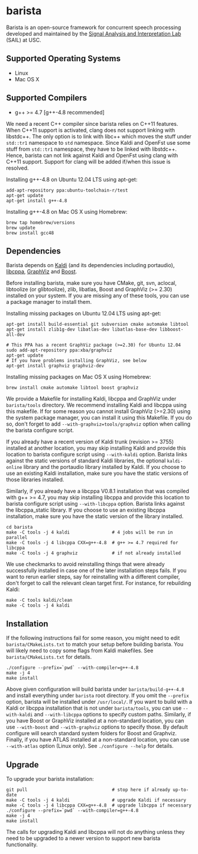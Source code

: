 # barista

Barista is an open-source framework for concurrent speech processing 
developed and maintained by the 
[Signal Analysis and Interpretation Lab](http://sail.usc.edu) (SAIL) at USC.

## Supported Operating Systems

* Linux
* Mac OS X

## Supported Compilers

* g++ >= 4.7 [g++-4.8 recommended]

We need a recent C++ compiler since barista relies on C++11 features. When 
C++11 support is activated, clang does not support linking with libstdc++. The 
only option is to link with libc++ which moves the stuff under `std::tr1` 
namespace to `std` namespace. Since Kaldi and OpenFst use some stuff from 
`std::tr1` namespace, they have to be linked with libstdc++. Hence, barista
can not link against Kaldi and OpenFst using clang with C++11 support. Support
for clang will be added if/when this issue is resolved.

Installing g++-4.8 on Ubuntu 12.04 LTS using apt-get:

    add-apt-repository ppa:ubuntu-toolchain-r/test
    apt-get update
    apt-get install g++-4.8

Installing g++-4.8 on Mac OS X using Homebrew:

    brew tap homebrew/versions
    brew update
    brew install gcc48

## Dependencies

Barista depends on [Kaldi](http://kaldi.sourceforge.net) (and its dependencies
including portaudio), [libcppa](https://github.com/Neverlord/libcppa), 
[GraphViz](http://www.graphviz.org) and [Boost](http://www.boost.org).

Before installing barista, make sure you have CMake, git, svn, aclocal,
libtoolize (or glibtoolize), zlib, libatlas, Boost and GraphViz (>= 2.30)
installed on your system. If you are missing any of these tools, you can use a
package manager to install them.

Installing missing packages on Ubuntu 12.04 LTS using apt-get:

    apt-get install build-essential git subversion cmake automake libtool
    apt-get install zlib1g-dev libatlas-dev libatlas-base-dev libboost-all-dev
    
    # This PPA has a recent GraphViz package (>=2.30) for Ubuntu 12.04
    sudo add-apt-repository ppa:xba/graphviz
    apt-get update
    # If you have problems installing GraphViz, see below
    apt-get install graphviz graphviz-dev

Installing missing packages on Mac OS X using Homebrew:

    brew install cmake automake libtool boost graphviz

We provide a Makefile for installing Kaldi, libcppa and GraphViz under
`barista/tools` directory. We recommend installing Kaldi and libcppa using
this makefile. If for some reason you cannot install GraphViz (>=2.30) using
the system package manager, you can install it using this Makefile. If you do so, don't forget to add `--with-graphviz=tools/graphviz` option when calling the barista configure script.

If you already have a recent version of Kaldi trunk (revision >= 3755)
installed at another location, you may skip installing Kaldi and provide this
location to barista configure script using `--with-kaldi` option. Barista
links against the static versions of standard Kaldi libraries, the optional
`kaldi-online` library and the portaudio library installed by Kaldi. If you
choose to use an existing Kaldi installation, make sure you have the static
versions of those libraries installed.

Similarly, if you already have a libcppa V0.8.1 installation that was compiled
with g++ >= 4.7, you may skip installing libcppa and provide this location to
barista configure script using `--with-libcppa` option. Barista links against
the libcppa_static library. If you choose to use an existing libcppa
installation, make sure you have the static version of the library installed.

    cd barista
    make -C tools -j 4 kaldi                # 4 jobs will be run in parallel
    make -C tools -j 4 libcppa CXX=g++-4.8  # g++ >= 4.7 required for libcppa
    make -C tools -j 4 graphviz             # if not already installed

We use checkmarks to avoid reinstalling things that were already successfully
installed in case one of the later installation steps fails. If you want to
rerun earlier steps, say for reinstalling with a different compiler, don't
forget to call the relevant clean target first. For instance, for rebuilding
Kaldi:

    make -C tools kaldi/clean
    make -C tools -j 4 kaldi

## Installation

If the following instructions fail for some reason, you might need to edit
`barista/CMakeLists.txt` to match your setup before building barista. You will
likely need to copy some flags from Kaldi makefiles. See
`barista/CMakeLists.txt` for details.

    ./configure --prefix=`pwd` --with-compiler=g++-4.8
    make -j 4
    make install

Above given configuration will build barista under `barista/build-g++-4.8` and
install everything under `barista` root directory. If you omit the `--prefix`
option, barista will be installed under `/usr/local/`. If you want to build
with a Kaldi or libcppa installation that is not under `barista/tools`, you
can use `--with-kaldi` and `--with-libcppa` options to specify custom paths.
Similarly, if you have Boost or GraphViz installed at a non-standard location,
you can use `--with-boost` and `--with-graphviz` options to specify those. By
default configure will search standard system folders for Boost and Graphviz.
Finally, if you have ATLAS installed at a non-standard location, you can use
`--with-atlas` option (Linux only). See `./configure --help` for details.

## Upgrade

To upgrade your barista installation:

    git pull                                # stop here if already up-to-date
    make -C tools -j 4 kaldi                # upgrade Kaldi if necessary
    make -C tools -j 4 libcppa CXX=g++-4.8  # upgrade libcppa if necessary
    ./configure --prefix=`pwd` --with-compiler=g++-4.8
    make -j 4
    make install

The calls for upgrading Kaldi and libcppa will not do anything unless they 
need to be upgraded to a newer version to support new barista functionality.
